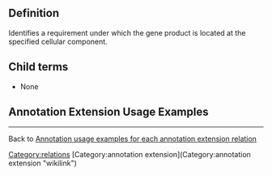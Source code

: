 Definition
----------

Identifies a requirement under which the gene product is located at the specified cellular component.

Child terms
-----------

-   None

Annotation Extension Usage Examples
-----------------------------------

------------------------------------------------------------------------

Back to [Annotation usage examples for each annotation extension relation](http://wiki.geneontology.org/index.php/Annotation_usage_examples_for_each_annotation_extension_relation)

<Category:relations> [Category:annotation extension](Category:annotation extension "wikilink")
